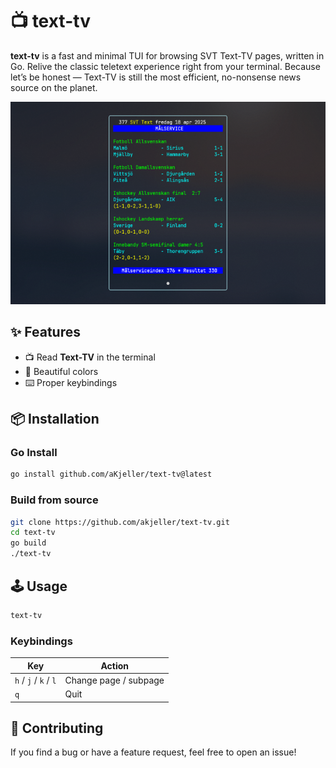 # 📺 text-tv

**text-tv** is a fast and minimal TUI for browsing SVT Text-TV pages, written in Go.
Relive the classic teletext experience right from your terminal.
Because let’s be honest — Text-TV is still the most efficient, no-nonsense news source on the planet.

![output screenshot](/assets/377.png)

## ✨ Features

- 📺 Read **Text-TV** in the terminal
- 🎨 Beautiful colors
- ⌨️ Proper keybindings

## 📦 Installation

### Go Install

```bash
go install github.com/aKjeller/text-tv@latest
```

### Build from source

```bash
git clone https://github.com/akjeller/text-tv.git
cd text-tv
go build
./text-tv
```
## 🕹 Usage

```bash
text-tv
```

### Keybindings

| Key       | Action               |
|-----------|----------------------|
| `h` / `j`  / `k` / `l`    | Change page / subpage |
| `q`                       | Quit         |


## 🤝 Contributing

If you find a bug or have a feature request, feel free to open an issue!

